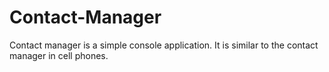 # Contact-Manager
Contact manager is a simple console application. It is similar to the contact manager in cell phones.
